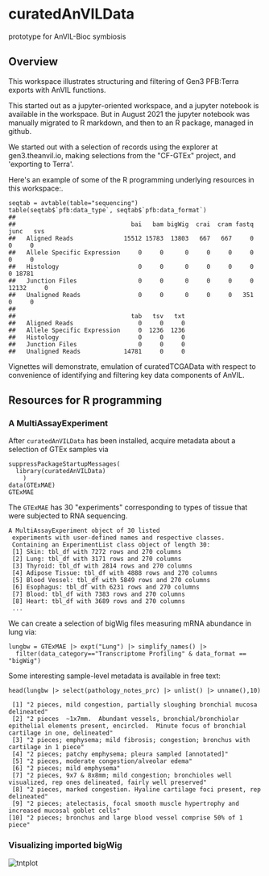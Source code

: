 # curatedAnVILData
prototype for AnVIL-Bioc symbiosis

## Overview

This workspace illustrates structuring and filtering of Gen3 PFB:Terra exports with AnVIL functions.

This started out as a jupyter-oriented workspace, and a jupyter
notebook is available in the workspace.  But in August 2021 the jupyter notebook
was manually migrated to R markdown, and then to an R package, managed in github.

We started out with a selection of records using the explorer at
gen3.theanvil.io, making selections from the "CF-GTEx" project, and
'exporting to Terra'.

Here's an example of some of the R programming underlying resources
in this workspace:.

```
seqtab = avtable(table="sequencing")
table(seqtab$`pfb:data_type`, seqtab$`pfb:data_format`)
##                             
##                                bai   bam bigWig  crai  cram fastq  junc   svs
##   Aligned Reads              15512 15783  13803   667   667     0     0     0
##   Allele Specific Expression     0     0      0     0     0     0     0     0
##   Histology                      0     0      0     0     0     0     0 18781
##   Junction Files                 0     0      0     0     0     0 12132     0
##   Unaligned Reads                0     0      0     0     0   351     0     0
##                             
##                                tab   tsv   txt
##   Aligned Reads                  0     0     0
##   Allele Specific Expression     0  1236  1236
##   Histology                      0     0     0
##   Junction Files                 0     0     0
##   Unaligned Reads            14781     0     0
```

Vignettes will demonstrate, emulation of curatedTCGAData
with respect to convenience of identifying and filtering key data components of AnVIL.

## Resources for R programming

### A MultiAssayExperiment

After `curatedAnVILData` has been installed, acquire metadata
about a selection of GTEx samples via
```
suppressPackageStartupMessages(
  library(curatedAnVILData)
	)
data(GTExMAE)
GTExMAE
```

The `GTExMAE` has 30 "experiments" corresponding to types
of tissue that were subjected to RNA sequencing.

```
A MultiAssayExperiment object of 30 listed
 experiments with user-defined names and respective classes.
 Containing an ExperimentList class object of length 30:
 [1] Skin: tbl_df with 7272 rows and 270 columns
 [2] Lung: tbl_df with 3171 rows and 270 columns
 [3] Thyroid: tbl_df with 2814 rows and 270 columns
 [4] Adipose Tissue: tbl_df with 4888 rows and 270 columns
 [5] Blood Vessel: tbl_df with 5849 rows and 270 columns
 [6] Esophagus: tbl_df with 6231 rows and 270 columns
 [7] Blood: tbl_df with 7383 rows and 270 columns
 [8] Heart: tbl_df with 3689 rows and 270 columns
 ...
 ```

We can create a selection of bigWig files measuring
mRNA abundance in lung via:
```
lungbw = GTExMAE |> expt("Lung") |> simplify_names() |> 
  filter(data_category=="Transcriptome Profiling" & data_format == "bigWig") 
```

Some interesting sample-level metadata is available in free text:
```
head(lungbw |> select(pathology_notes_prc) |> unlist() |> unname(),10)
```
```
 [1] "2 pieces, mild congestion, partially sloughing bronchial mucosa delineated"                                                                                
 [2] "2 pieces  ~1x7mm.  Abundant vessels, bronchial/bronchiolar epithelial elements present, encircled.  Minute focus of bronchial cartilage in one, delineated"
 [3] "2 pieces; emphysema; mild fibrosis; congestion; bronchus with cartilage in 1 piece"                                                                        
 [4] "2 pieces; patchy emphysema; pleura sampled [annotated]"                                                                                                    
 [5] "2 pieces, moderate congestion/alveolar edema"                                                                                                              
 [6] "2 pieces; mild emphysema"                                                                                                                                  
 [7] "2 pieces, 9x7 & 8x8mm; mild congestion; bronchioles well visualized, rep ones delineated, fairly well preserved"                                           
 [8] "2 pieces, marked congestion. Hyaline cartilage foci present, rep delineated"                                                                               
 [9] "2 pieces; atelectasis, focal smooth muscle hypertrophy and increased mucosal goblet cells"                                                                 
[10] "2 pieces; bronchus and large blood vessel comprise 50% of 1 piece" 
```


### Visualizing imported bigWig

![tntplot](https://storage.googleapis.com/bioc-anvil-images/tntplotAnVIL.png)

